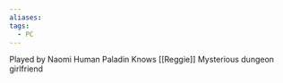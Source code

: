 ```yaml
---
aliases: 
tags:
  - PC
---
```

Played by Naomi
Human Paladin
Knows [[Reggie]]
Mysterious dungeon girlfriend